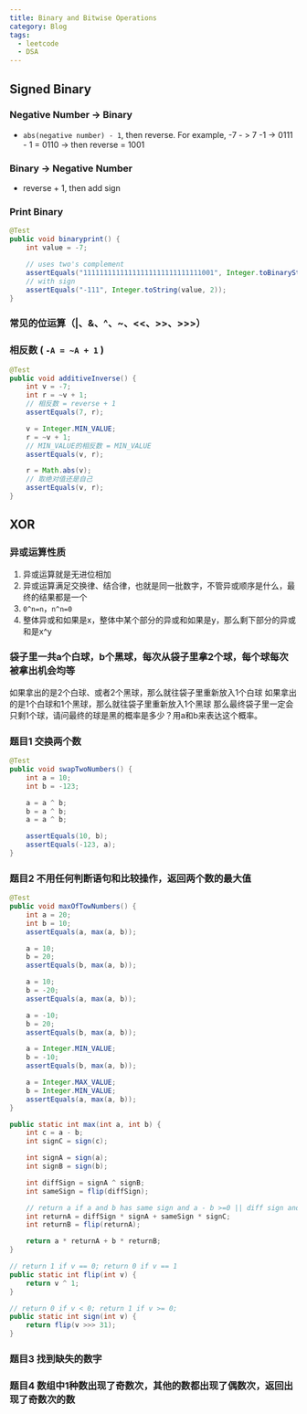```yaml
---
title: Binary and Bitwise Operations
category: Blog
tags:
  - leetcode
  - DSA
---
```


## Signed Binary
### Negative Number -> Binary
- `abs(negative number) - 1`, then reverse. For example, -7 - > 7 -1 -> 0111 - 1 = 0110 -> then reverse = 1001
  
### Binary -> Negative Number
- reverse + 1, then add sign

### Print Binary
```java
@Test
public void binaryprint() {
    int value = -7;

    // uses two's complement
    assertEquals("11111111111111111111111111111001", Integer.toBinaryString(value));
    // with sign
    assertEquals("-111", Integer.toString(value, 2));
}
```


### 常见的位运算（|、&、^、~、<<、>>、>>>）

### 相反数 ( `-A = ~A + 1` )
```java
@Test
public void additiveInverse() {
    int v = -7;
    int r = ~v + 1;
    // 相反数 = reverse + 1
    assertEquals(7, r);

    v = Integer.MIN_VALUE;
    r = ~v + 1;
    // MIN_VALUE的相反数 = MIN_VALUE
    assertEquals(v, r);

    r = Math.abs(v);
    // 取绝对值还是自己
    assertEquals(v, r);
}
```


## XOR

### 异或运算性质
1. 异或运算就是无进位相加
2. 异或运算满足交换律、结合律，也就是同一批数字，不管异或顺序是什么，最终的结果都是一个
3. `0^n=n`，`n^n=0`
4. 整体异或和如果是x，整体中某个部分的异或和如果是y，那么剩下部分的异或和是x^y

### 袋子里一共a个白球，b个黑球，每次从袋子里拿2个球，每个球每次被拿出机会均等
如果拿出的是2个白球、或者2个黑球，那么就往袋子里重新放入1个白球
如果拿出的是1个白球和1个黑球，那么就往袋子里重新放入1个黑球
那么最终袋子里一定会只剩1个球，请问最终的球是黑的概率是多少？用a和b来表达这个概率。

### 题目1 交换两个数
```java
@Test
public void swapTwoNumbers() {
    int a = 10;
    int b = -123;

    a = a ^ b;
    b = a ^ b;
    a = a ^ b;

    assertEquals(10, b);
    assertEquals(-123, a);
}
```

### 题目2 不用任何判断语句和比较操作，返回两个数的最大值
```java
@Test
public void maxOfTowNumbers() {
    int a = 20;
    int b = 10;
    assertEquals(a, max(a, b));

    a = 10;
    b = 20;
    assertEquals(b, max(a, b));

    a = 10;
    b = -20;
    assertEquals(a, max(a, b));

    a = -10;
    b = 20;
    assertEquals(b, max(a, b));

    a = Integer.MIN_VALUE;
    b = -10;
    assertEquals(b, max(a, b));

    a = Integer.MAX_VALUE;
    b = Integer.MIN_VALUE;
    assertEquals(a, max(a, b));
}

public static int max(int a, int b) {
    int c = a - b;
    int signC = sign(c);

    int signA = sign(a);
    int signB = sign(b);

    int diffSign = signA ^ signB;
    int sameSign = flip(diffSign);

    // return a if a and b has same sign and a - b >=0 || diff sign and a >= 0
    int returnA = diffSign * signA + sameSign * signC;
    int returnB = flip(returnA);

    return a * returnA + b * returnB;
}

// return 1 if v == 0; return 0 if v == 1
public static int flip(int v) {
    return v ^ 1;
}

// return 0 if v < 0; return 1 if v >= 0;
public static int sign(int v) {
    return flip(v >>> 31);
}
```


### 题目3 找到缺失的数字

### 题目4 数组中1种数出现了奇数次，其他的数都出现了偶数次，返回出现了奇数次的数


